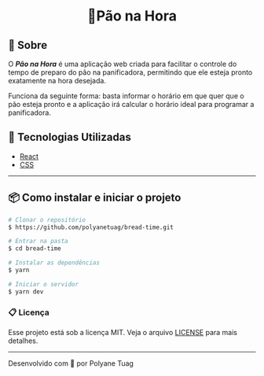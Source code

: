 <h1 align="center">
    🍞Pão na Hora
</h1>


<div align="center">
<!--     <img align="center" width='200' src=> -->
   

</div>


## 📝 Sobre
O ***Pão na Hora*** é uma aplicação web criada para facilitar o controle do tempo de preparo do pão na panificadora, permitindo que ele esteja pronto exatamente na hora desejada.

Funciona da seguinte forma: basta informar o horário em que quer que o pão esteja pronto e a aplicação irá  calcular o horário ideal para programar a panificadora.


## 🚀 Tecnologias Utilizadas
- [React](https://react.dev/)
- [CSS](https://developer.mozilla.org/pt-BR/docs/Web/CSS)

---
## 📦 Como instalar e iniciar o projeto

```bash
# Clonar o repositório
$ https://github.com/polyanetuag/bread-time.git

# Entrar na pasta
$ cd bread-time

# Instalar as dependências
$ yarn 

# Iniciar o servidor
$ yarn dev

```

### 📋 Licença

Esse projeto está sob a licença MIT. Veja o arquivo [LICENSE](https://docs.github.com/pt/repositories/managing-your-repositorys-settings-and-features/customizing-your-repository/licensing-a-repository) para mais detalhes.

---
Desenvolvido com 💜 por Polyane Tuag
